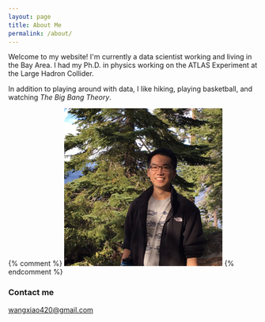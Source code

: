 ```yaml
---
layout: page
title: About Me
permalink: /about/
---
```


Welcome to my website! I'm currently a data scientist working and living in the Bay Area. I had my Ph.D. in physics working on the ATLAS Experiment at the Large Hadron Collider.

In addition to playing around with data, I like hiking, playing basketball, and watching *The Big Bang Theory*.

{% comment %}
![_config.yml](/images/IMG_0527.jpg)
{% endcomment %}

### Contact me

[wangxiao420@gmail.com](mailto:wangxiao420@gmail.com)
